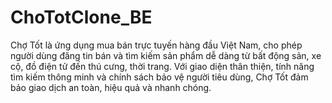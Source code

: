 # ChoTotClone_BE
Chợ Tốt là ứng dụng mua bán trực tuyến hàng đầu Việt Nam, cho phép người dùng đăng tin bán và tìm kiếm sản phẩm dễ dàng từ bất động sản, xe cộ, đồ điện tử đến thú cưng, thời trang. Với giao diện thân thiện, tính năng tìm kiếm thông minh và chính sách bảo vệ người tiêu dùng, Chợ Tốt đảm bảo giao dịch an toàn, hiệu quả và nhanh chóng.
